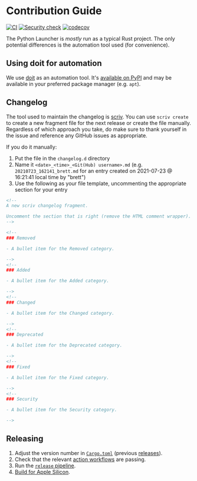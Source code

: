 # Contribution Guide

[![CI](https://github.com/brettcannon/python-launcher/actions/workflows/main.yml/badge.svg?event=push)](https://github.com/brettcannon/python-launcher/actions/workflows/main.yml)
[![Security check](https://github.com/brettcannon/python-launcher/actions/workflows/security-check.yml/badge.svg)](https://github.com/brettcannon/python-launcher/actions/workflows/security-check.yml)
[![codecov](https://codecov.io/gh/brettcannon/python-launcher/branch/master/graph/badge.svg?token=s2ZuXJQPPd)](https://codecov.io/gh/brettcannon/python-launcher)

The Python Launcher is _mostly_ run as a typical Rust project. The only
potential differences is the automation tool used (for convenience).

## Using doit for automation

We use [doit](https://pydoit.org/) as an automation tool. It's
[available on PyPI](https://pypi.org/project/doit/) and may be available in your
preferred package manager (e.g. `apt`).

## Changelog

The tool used to maintain the changelog is
[scriv](https://scriv.readthedocs.io). You can use `scriv create` to create a
new fragment file for the next release or create the file manually. Regardless
of which approach you take, do make sure to thank yourself in the issue and
reference any GitHub issues as appropriate.

If you do it manually:

1. Put the file in the `changelog.d` directory
2. Name it `<date>_<time>_<Git(Hub) username>.md` (e.g.
   `20210723_162141_brett.md` for an entry created on 2021-07-23 @ 16:21:41
   local time by "brett")
3. Use the following as your file template, uncommenting the appropriate section
   for your entry

```markdown
<!--
A new scriv changelog fragment.

Uncomment the section that is right (remove the HTML comment wrapper).
-->

<!--
### Removed

- A bullet item for the Removed category.

-->
<!--
### Added

- A bullet item for the Added category.

-->
<!--
### Changed

- A bullet item for the Changed category.

-->
<!--
### Deprecated

- A bullet item for the Deprecated category.

-->
<!--
### Fixed

- A bullet item for the Fixed category.

-->
<!--
### Security

- A bullet item for the Security category.

-->
```

## Releasing

1. Adjust the version number in [`Cargo.toml`](https://github.com/brettcannon/python-launcher/blob/main/Cargo.toml) (previous [releases](https://github.com/brettcannon/python-launcher/releases)).
1. Check that the relevant [action workflows](https://github.com/brettcannon/python-launcher/actions) are passing.
1. Run the [`release` pipeline](https://github.com/brettcannon/python-launcher/actions/workflows/release.yml).
1. [Build for Apple Silicon](https://github.com/brettcannon/python-launcher/issues/106).
